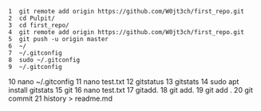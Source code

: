     1  git remote add origin https://github.com/W0jt3ch/first_repo.git
    2  cd Pulpit/
    3  cd first_repo/
    4  git remote add origin https://github.com/W0jt3ch/first_repo.git
    5  git push -u origin master
    6  ~/
    7  ~/.gitconfig
    8  sudo ~/.gitconfig
    9  ~/.gitconfig
   10  nano ~/.gitconfig
   11  nano test.txt 
   12  gitstatus
   13  gitstats
   14  sudo apt install gitstats
   15  git
   16  nano test.txt 
   17  gitadd.
   18  git add.
   19  git add .
   20  git commit 
   21  history > readme.md
